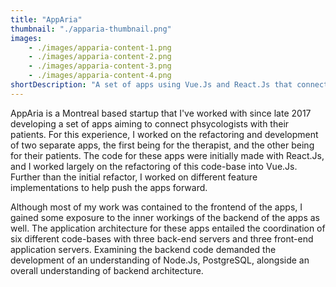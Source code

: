 ```yaml
---
title: "AppAria"
thumbnail: "./apparia-thumbnail.png"
images: 
    - ./images/apparia-content-1.png
    - ./images/apparia-content-2.png
    - ./images/apparia-content-3.png
    - ./images/apparia-content-4.png
shortDescription: "A set of apps using Vue.Js and React.Js that connect Therapists to their patients."
---
```


AppAria is a Montreal based startup that I've worked with since late 2017 developing a set of apps aiming to connect phsycologists with their patients. For this experience, I worked on the refactoring and development of two separate apps, the first being for the therapist, and the other being for their patients. The code for these apps were initially made with React.Js, and I worked largely on the refactoring of this code-base into Vue.Js. Further than the initial refactor, I worked on different feature implementations to help push the apps forward.

Although most of my work was contained to the frontend of the apps, I gained some exposure to the inner workings of the backend of the apps as well. The application architecture for these apps entailed the coordination of six different code-bases with three back-end servers and three front-end application servers. Examining the backend code demanded the development of an understanding of Node.Js, PostgreSQL, alongside an overall understanding of backend architecture.
